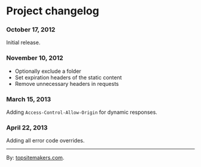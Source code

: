 # Project changelog

### October 17, 2012

Initial release.

### November 10, 2012

- Optionally exclude a folder  
- Set expiration headers of the static content  
- Remove unnecessary headers in requests

### March 15, 2013

Adding `Access-Control-Allow-Origin` for dynamic responses.

### April 22, 2013

Adding all error code overrides.

<hr>

By: [topsitemakers.com](http://www.topsitemakers.com).
